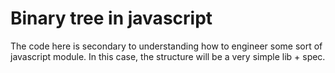 # Binary tree in javascript

The code here is secondary to understanding how to engineer
some sort of javascript module. In this case, the structure
will be a very simple lib + spec.
